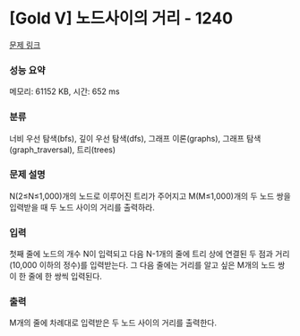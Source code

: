 # [Gold V] 노드사이의 거리 - 1240 

[문제 링크](https://www.acmicpc.net/problem/1240) 

### 성능 요약

메모리: 61152 KB, 시간: 652 ms

### 분류

너비 우선 탐색(bfs), 깊이 우선 탐색(dfs), 그래프 이론(graphs), 그래프 탐색(graph_traversal), 트리(trees)

### 문제 설명

<p>N(2≤N≤1,000)개의 노드로 이루어진 트리가 주어지고 M(M≤1,000)개의 두 노드 쌍을 입력받을 때 두 노드 사이의 거리를 출력하라.</p>

### 입력 

 <p>첫째 줄에 노드의 개수 N이 입력되고 다음 N-1개의 줄에 트리 상에 연결된 두 점과 거리(10,000 이하의 정수)를 입력받는다. 그 다음 줄에는 거리를 알고 싶은 M개의 노드 쌍이 한 줄에 한 쌍씩 입력된다.</p>

### 출력 

 <p>M개의 줄에 차례대로 입력받은 두 노드 사이의 거리를 출력한다.</p>

